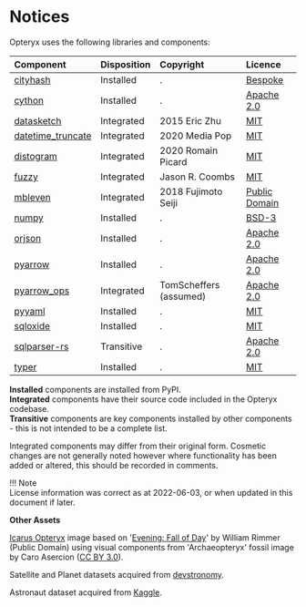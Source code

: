 # Notices

Opteryx uses the following libraries and components:

Component | Disposition | Copyright | Licence   
:-------- | :---------- | :-------- | :------ 
[cityhash](https://github.com/escherba/python-cityhash)    | Installed   | . | [Bespoke](https://github.com/escherba/python-cityhash/blob/master/LICENSE)  
[cython](https://github.com/cython/cython)                 | Installed   | . | [Apache 2.0](https://github.com/cython/cython/blob/master/LICENSE.txt)
[datasketch](https://github.com/ekzhu/datasketch)          | Integrated  | 2015 Eric Zhu | [MIT](https://github.com/ekzhu/datasketch/blob/master/LICENSE)
[datetime_truncate](https://github.com/mediapop/datetime_truncate) | Integrated | 2020 Media Pop | [MIT](https://github.com/mediapop/datetime_truncate/blob/master/LICENSE)
[distogram](https://github.com/maki-nage/distogram)        | Integrated  | 2020 Romain Picard | [MIT](https://github.com/maki-nage/distogram/blob/master/LICENSE.txt)
[fuzzy](https://github.com/yougov/fuzzy)                   | Integrated | Jason R. Coombs | [MIT](https://github.com/yougov/fuzzy/blob/master/LICENSE)
[mbleven](https://github.com/fujimotos/mbleven)            | Integrated  | 2018 Fujimoto Seiji | [Public Domain](https://github.com/fujimotos/mbleven/blob/master/LICENSE)
[numpy](https://github.com/numpy/numpy)                    | Installed   | . | [BSD-3](https://github.com/numpy/numpy/blob/main/LICENSE.txt)
[orjson](https://github.com/ijl/orjson)                    | Installed   | . | [Apache 2.0](https://github.com/ijl/orjson/blob/master/LICENSE-APACHE)
[pyarrow](https://github.com/apache/arrow/)                | Installed   | . | [Apache 2.0](https://github.com/apache/arrow/blob/master/LICENSE.txt)
[pyarrow_ops](https://github.com/TomScheffers/pyarrow_ops) | Integrated  | TomScheffers (assumed) | [Apache 2.0](https://github.com/TomScheffers/pyarrow_ops/blob/main/LICENSE)
[pyyaml](https://pyyaml.org/)                              | Installed   | . | [MIT](https://github.com/yaml/pyyaml/blob/master/LICENSE)
[sqloxide](https://github.com/wseaton/sqloxide)            | Installed   | . | [MIT](https://github.com/wseaton/sqloxide/blob/master/LICENSE)
[sqlparser-rs](https://github.com/sqlparser-rs/sqlparser-rs) | Transitive | . | [Apache 2.0](https://github.com/sqlparser-rs/sqlparser-rs/blob/main/LICENSE.TXT)
[typer](https://github.com/tiangolo/typer)                 | Installed   | . | [MIT](https://github.com/tiangolo/typer/blob/master/LICENSE)

**Installed** components are installed from PyPI.  
**Integrated** components have their source code included in the Opteryx codebase.  
**Transitive** components are key components installed by other components - this is not intended to be a complete list.

Integrated components may differ from their original form. Cosmetic changes are not generally noted however where functionality has been added or altered, this should be recorded in comments.

!!! Note   
    License information was correct as at 2022-06-03, or when updated in this document if later.

**Other Assets**

[Icarus Opteryx](../../icarus-opteryx.png) image based on '[Evening: Fall of Day](https://collections.mfa.org/objects/30905)' by William Rimmer (Public Domain) using visual components from 'Archaeopteryx' fossil image by Caro Asercion ([CC BY 3.0](https://github.com/game-icons/icons/blob/master/license.txt)).

Satellite and Planet datasets acquired from [devstronomy](https://github.com/devstronomy/nasa-data-scraper/tree/f610e541a053f05e26573570604aed50b358cc43/data/json).

Astronaut dataset acquired from [Kaggle](https://www.kaggle.com/nasa/astronaut-yearbook).
